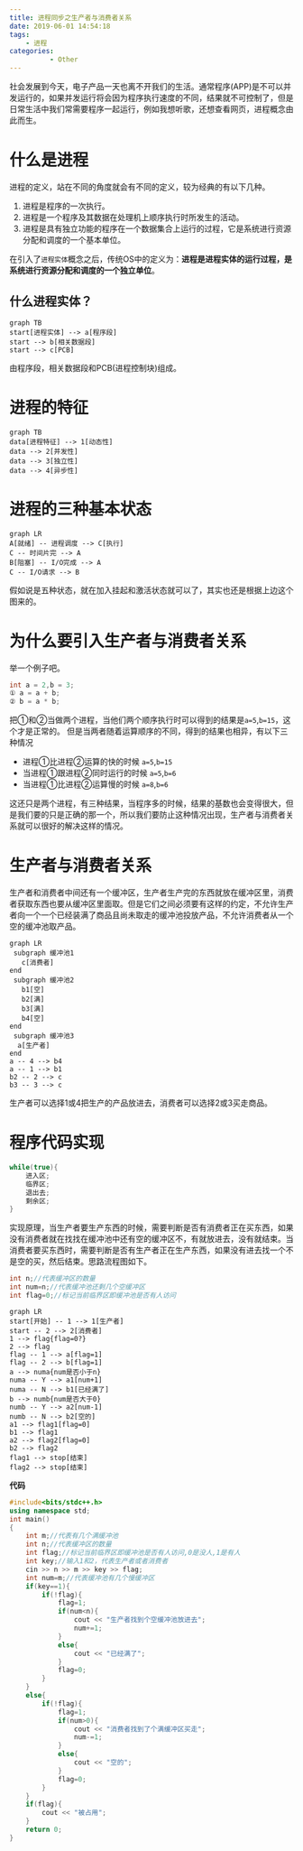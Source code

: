 ```yaml
---
title: 进程同步之生产者与消费者关系
date: 2019-06-01 14:54:18
tags: 
    - 进程
categories:
          - Other
---
```

社会发展到今天，电子产品一天也离不开我们的生活。通常程序(APP)是不可以并发运行的，如果并发运行将会因为程序执行速度的不同，结果就不可控制了，但是日常生活中我们常需要程序一起运行，例如我想听歌，还想查看网页，进程概念由此而生。<!--more-->

# 什么是进程

进程的定义，站在不同的角度就会有不同的定义，较为经典的有以下几种。
1. 进程是程序的一次执行。
2. 进程是一个程序及其数据在处理机上顺序执行时所发生的活动。
3. 进程是具有独立功能的程序在一个数据集合上运行的过程，它是系统进行资源分配和调度的一个基本单位。

在引入了`进程实体`概念之后，传统OS中的定义为：**进程是进程实体的运行过程，是系统进行资源分配和调度的一个独立单位**。

## 什么进程实体？

```mermaid
graph TB
start[进程实体] --> a[程序段]
start --> b[相关数据段]
start --> c[PCB]
```

由程序段，相关数据段和PCB(进程控制块)组成。

# 进程的特征

```mermaid
graph TB
data[进程特征] --> 1[动态性]
data --> 2[并发性]
data --> 3[独立性]
data --> 4[异步性]
```

# 进程的三种基本状态

```mermaid
graph LR
A[就绪] -- 进程调度 --> C[执行]
C -- 时间片完 --> A
B[阻塞] -- I/O完成 --> A
C -- I/O请求 --> B
```

假如说是五种状态，就在加入挂起和激活状态就可以了，其实也还是根据上边这个图来的。

# 为什么要引入生产者与消费者关系

举一个例子吧。

```c++
int a = 2,b = 3;
① a = a + b;
② b = a * b;
```

把①和②当做两个进程，当他们两个顺序执行时可以得到的结果是`a=5`,`b=15`，这个才是正常的。
但是当两者随着运算顺序的不同，得到的结果也相异，有以下三种情况

+ 进程①比进程②运算的快的时候 `a=5`,`b=15`
+ 当进程①跟进程②同时运行的时候 `a=5`,`b=6`
+ 当进程①比进程②运算慢的时候 `a=8`,`b=6`

这还只是两个进程，有三种结果，当程序多的时候，结果的基数也会变得很大，但是我们要的只是正确的那一个，所以我们要防止这种情况出现，生产者与消费者关系就可以很好的解决这样的情况。

# 生产者与消费者关系

生产者和消费者中间还有一个缓冲区，生产者生产完的东西就放在缓冲区里，消费者获取东西也要从缓冲区里面取。但是它们之间必须要有这样的约定，不允许生产者向一个一个已经装满了商品且尚未取走的缓冲池投放产品，不允许消费者从一个空的缓冲池取产品。

```mermaid
graph LR
 subgraph 缓冲池1
   c[消费者]
end
 subgraph 缓冲池2
   b1[空]
   b2[满]
   b3[满]
   b4[空]
end
 subgraph 缓冲池3
  a[生产者]
end
a -- 4 --> b4
a -- 1 --> b1
b2 -- 2 --> c
b3 -- 3 --> c
```

生产者可以选择1或4把生产的产品放进去，消费者可以选择2或3买走商品。

# 程序代码实现

```c++
while(true){
    进入区;
    临界区;
    退出去;
    剩余区;
}
```

实现原理，当生产者要生产东西的时候，需要判断是否有消费者正在买东西，如果没有消费者就在找找在缓冲池中还有空的缓冲区不，有就放进去，没有就结束。当消费者要买东西时，需要判断是否有生产者正在生产东西，如果没有进去找一个不是空的买，然后结束。思路流程图如下。

```c++
int n;//代表缓冲区的数量
int num=n;//代表缓冲池还剩几个空缓冲区
int flag=0;//标记当前临界区即缓冲池是否有人访问
```

```mermaid
graph LR
start[开始] -- 1 --> 1[生产者]
start -- 2 --> 2[消费者]
1 --> flag{flag=0?}
2 --> flag
flag -- 1 --> a[flag=1]
flag -- 2 --> b[flag=1]
a --> numa{num是否小于n}
numa -- Y --> a1[num+1]
numa -- N --> b1[已经满了]
b --> numb{num是否大于0}
numb -- Y --> a2[num-1]
numb -- N --> b2[空的]
a1 --> flag1[flag=0]
b1 --> flag1
a2 --> flag2[flag=0]
b2 --> flag2
flag1 --> stop[结束]
flag2 --> stop[结束]
```

**代码**

```cpp
#include<bits/stdc++.h>
using namespace std;
int main()
{
    int m;//代表有几个满缓冲池
    int n;//代表缓冲区的数量
    int flag;//标记当前临界区即缓冲池是否有人访问,0是没人,1是有人
    int key;//输入1和2，代表生产者或者消费者
    cin >> n >> m >> key >> flag;
    int num=m;//代表缓冲池有几个慢缓冲区
    if(key==1){
        if(!flag){
            flag=1;
            if(num<n){
                cout << "生产者找到个空缓冲池放进去";
                num+=1;
            }
            else{
                cout << "已经满了";
            }
            flag=0;
        }
    }
    else{
        if(!flag){
            flag=1;
            if(num>0){
                cout << "消费者找到了个满缓冲区买走";
                num-=1;
            }
            else{
                cout << "空的";
            }
            flag=0;
        }
    }
    if(flag){
        cout << "被占用";
    }
    return 0;
}
```